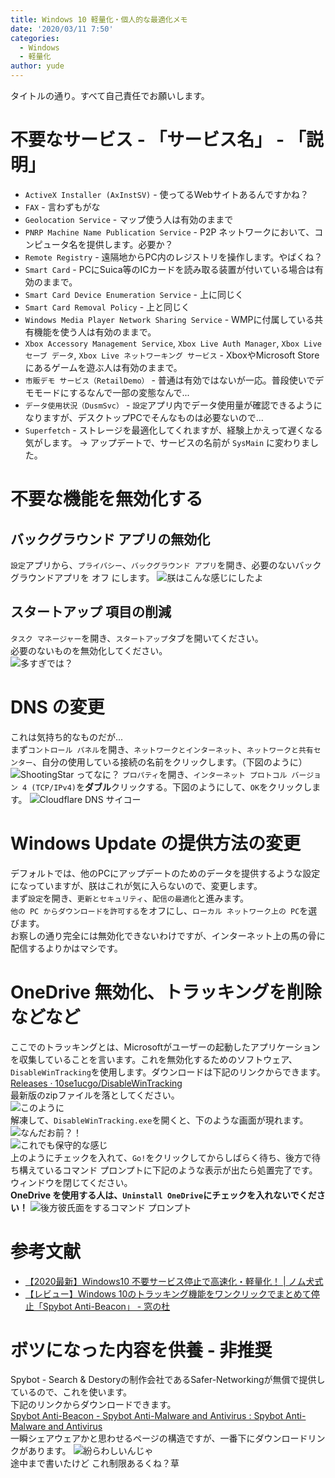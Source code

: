 ```yaml
---
title: Windows 10 軽量化・個人的な最適化メモ
date: '2020/03/11 7:50'
categories:
  - Windows
  - 軽量化
author: yude
---
```


タイトルの通り。すべて自己責任でお願いします。
<!--more-->

# 不要なサービス - 「サービス名」 - 「説明」
* `ActiveX Installer (AxInstSV)` - 使ってるWebサイトあるんですかね？
* `FAX` - 言わずもがな
* `Geolocation Service` - マップ使う人は有効のままで
* `PNRP Machine Name Publication Service` - P2P ネットワークにおいて、コンピュータ名を提供します。必要か？
* `Remote Registry` - 遠隔地からPC内のレジストリを操作します。やばくね？
* `Smart Card` - PCにSuica等のICカードを読み取る装置が付いている場合は有効のままで。
* `Smart Card Device Enumeration Service` - 上に同じく
* `Smart Card Removal Policy` - 上と同じく
* `Windows Media Player Network Sharing Service` - WMPに付属している共有機能を使う人は有効のままで。
* `Xbox Accessory Management Service`, `Xbox Live Auth Manager`, `Xbox Live セーブ データ`, `Xbox Live ネットワーキング サービス` - XboxやMicrosoft Store にあるゲームを遊ぶ人は有効のままで。
* `市販デモ サービス（RetailDemo）` - 普通は有効ではないが一応。普段使いでデモモードにするなんで一部の変態なんで...
* `データ使用状況（DusmSvc）` - `設定`アプリ内でデータ使用量が確認できるようになりますが、デスクトップPCでそんなものは必要ないので...
* `Superfetch` - ストレージを最適化してくれますが、経験上かえって遅くなる気がします。
→ アップデートで、サービスの名前が `SysMain` に変わりました。

# 不要な機能を無効化する
## バックグラウンド アプリの無効化
`設定`アプリから、`プライバシー`、`バックグラウンド アプリ`を開き、必要のないバックグラウンドアプリを オフ にします。
![朕はこんな感じにしたよ](https://i.vgy.me/qzrQHV.png "朕はこんな感じにしたよ")
## スタートアップ 項目の削減
`タスク マネージャー`を開き、`スタートアップ`タブを開いてください。  
必要のないものを無効化してください。  
![多すぎでは？](https://i.vgy.me/reY5f9.png "多すぎでは？")

# DNS の変更
これは気持ち的なものだが...  
まず`コントロール パネル`を開き、`ネットワークとインターネット`、`ネットワークと共有センター`、自分の使用している接続の名前をクリックします。（下図のように）
![ShootingStar ってなに？](https://i.vgy.me/rrL8cV.png "ShootingStar ってなに？")
`プロパティ`を開き、`インターネット プロトコル バージョン 4 (TCP/IPv4)`を**ダブル**クリックする。下図のようにして、`OK`をクリックします。
![Cloudflare DNS サイコー](https://i.vgy.me/SLdZwM.png "Cloudflare DNS サイコー")

# Windows Update の提供方法の変更
デフォルトでは、他のPCにアップデートのためのデータを提供するような設定になっていますが、朕はこれが気に入らないので、変更します。  
まず`設定`を開き、`更新とセキュリティ`、`配信の最適化`と進みます。  
`他の PC からダウンロードを許可する`をオフにし、`ローカル ネットワーク上の PC`を選びます。  
お察しの通り完全には無効化できないわけですが、インターネット上の馬の骨に配信するよりかはマシです。
# OneDrive 無効化、トラッキングを削除 などなど
ここでのトラッキングとは、Microsoftがユーザーの起動したアプリケーションを収集していることを言います。これを無効化するためのソフトウェア、`DisableWinTracking`を使用します。ダウンロードは下記のリンクからできます。  
[Releases · 10se1ucgo/DisableWinTracking](https://github.com/10se1ucgo/DisableWinTracking/releases)  
最新版のzipファイルを落としてください。  
![このように](https://i.vgy.me/wxnDkw.png "このように")  
解凍して、`DisableWinTracking.exe`を開くと、下のような画面が現れます。
![なんだお前？！](https://i.vgy.me/u5mTnz.png "なんだお前？！")  
![これでも保守的な感じ](https://i.vgy.me/tWVbMV.png "これでも保守的な感じ")  
上のようにチェックを入れて、`Go!`をクリックしてからしばらく待ち、後方で待ち構えているコマンド プロンプトに下記のような表示が出たら処置完了です。ウィンドウを閉じてください。  
**OneDrive を使用する人は、`Uninstall OneDrive`にチェックを入れないでください！**
![後方彼氏面をするコマンド プロンプト](https://i.vgy.me/UrumRF.png "後方彼氏面をするコマンド プロンプト")
# 参考文献
* [【2020最新】Windows10 不要サービス停止で高速化・軽量化！ | ノム犬式](https://nomuinu.net/pc-noservices/)
* [【レビュー】Windows 10のトラッキング機能をワンクリックでまとめて停止「Spybot Anti-Beacon」 - 窓の杜](https://forest.watch.impress.co.jp/docs/review/720508.html)

# ボツになった内容を供養 - 非推奨
Spybot - Search & Destoryの制作会社であるSafer-Networkingが無償で提供しているので、これを使います。  
下記のリンクからダウンロードできます。  
[Spybot Anti-Beacon - Spybot Anti-Malware and Antivirus : Spybot Anti-Malware and Antivirus](https://www.safer-networking.org/products/spybot-anti-beacon/)  
一瞬シェアウェアかと思わせるページの構造ですが、一番下にダウンロードリンクがあります。
![紛らわしいんじゃ](https://i.vgy.me/h3ENNU.png "紛らわしいんじゃ")  
途中まで書いたけど これ制限あるくね？草  
